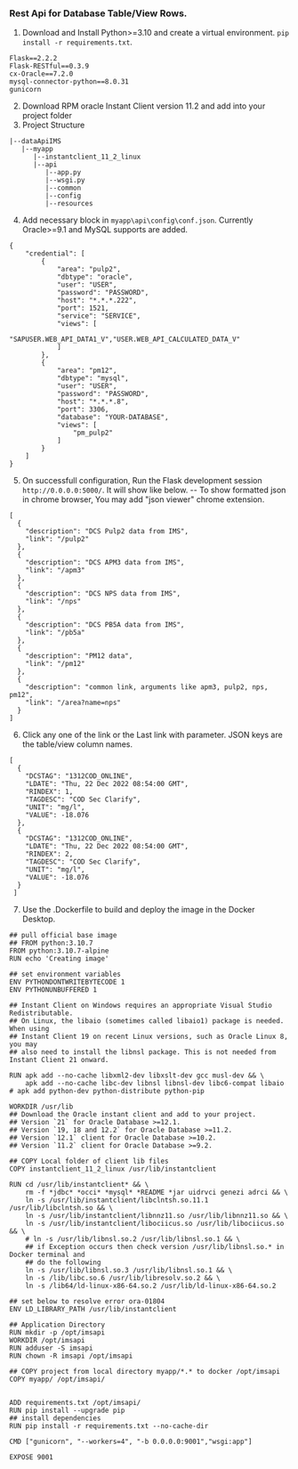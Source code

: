 ### Rest Api for Database Table/View Rows.
1. Download and Install Python>=3.10 and create a virtual environment. `pip install -r requirements.txt`.
```
Flask==2.2.2
Flask-RESTful==0.3.9
cx-Oracle==7.2.0
mysql-connector-python==8.0.31
gunicorn
```
2. Download RPM oracle Instant Client version 11.2 and add into your project folder
3. Project Structure
```
|--dataApiIMS
   |--myapp
      |--instantclient_11_2_linux
      |--api
         |--app.py
         |--wsgi.py
         |--common
         |--config
         |--resources
```

4. Add necessary block in `myapp\api\config\conf.json`. Currently Oracle>=9.1 and MySQL supports are added.

```
{
    "credential": [
        {
            "area": "pulp2",
            "dbtype": "oracle",
            "user": "USER",
            "password": "PASSWORD",
            "host": "*.*.*.222",
            "port": 1521,
            "service": "SERVICE",
            "views": [
                "SAPUSER.WEB_API_DATA1_V","USER.WEB_API_CALCULATED_DATA_V"
            ]
        },
        {
            "area": "pm12",
            "dbtype": "mysql",
            "user": "USER",
            "password": "PASSWORD",
            "host": "*.*.*.8",
            "port": 3306,
            "database": "YOUR-DATABASE",
            "views": [
                "pm_pulp2"
            ]
        }
    ]
}
```
5. On successfull configuration, Run the Flask development session `http://0.0.0.0:5000/`. It will show like below.
-- To show formatted json in chrome browser, You may add "json viewer" chrome extension.
```
[
  {
    "description": "DCS Pulp2 data from IMS",
    "link": "/pulp2"
  },
  {
    "description": "DCS APM3 data from IMS",
    "link": "/apm3"
  },
  {
    "description": "DCS NPS data from IMS",
    "link": "/nps"
  },
  {
    "description": "DCS PB5A data from IMS",
    "link": "/pb5a"
  },
  {
    "description": "PM12 data",
    "link": "/pm12"
  },
  {
    "description": "common link, arguments like apm3, pulp2, nps, pm12",
    "link": "/area?name=nps"
  }
]
```
6. Click any one of the link or the Last link with parameter. JSON keys are the table/view column names.
```
[
  {
    "DCSTAG": "1312COD_ONLINE",
    "LDATE": "Thu, 22 Dec 2022 08:54:00 GMT",
    "RINDEX": 1,
    "TAGDESC": "COD Sec Clarify",
    "UNIT": "mg/l",
    "VALUE": -18.076
  },
  {
    "DCSTAG": "1312COD_ONLINE",
    "LDATE": "Thu, 22 Dec 2022 08:54:00 GMT",
    "RINDEX": 2,
    "TAGDESC": "COD Sec Clarify",
    "UNIT": "mg/l",
    "VALUE": -18.076
  }
 ]
```
7. Use the .Dockerfile to build and deploy the image in the Docker Desktop.
```
## pull official base image
## FROM python:3.10.7
FROM python:3.10.7-alpine
RUN echo 'Creating image'

## set environment variables
ENV PYTHONDONTWRITEBYTECODE 1
ENV PYTHONUNBUFFERED 1

## Instant Client on Windows requires an appropriate Visual Studio Redistributable. 
## On Linux, the libaio (sometimes called libaio1) package is needed. When using 
## Instant Client 19 on recent Linux versions, such as Oracle Linux 8, you may 
## also need to install the libnsl package. This is not needed from Instant Client 21 onward.

RUN apk add --no-cache libxml2-dev libxslt-dev gcc musl-dev && \
    apk add --no-cache libc-dev libnsl libnsl-dev libc6-compat libaio
# apk add python-dev python-distribute python-pip

WORKDIR /usr/lib
## Download the Oracle instant client and add to your project.
## Version `21` for Oracle Database >=12.1. 
## Version `19, 18 and 12.2` for Oracle Database >=11.2. 
## Version `12.1` client for Oracle Database >=10.2. 
## Version `11.2` client for Oracle Database >=9.2.

## COPY Local folder of client lib files
COPY instantclient_11_2_linux /usr/lib/instantclient 

RUN cd /usr/lib/instantclient* && \
    rm -f *jdbc* *occi* *mysql* *README *jar uidrvci genezi adrci && \
    ln -s /usr/lib/instantclient/libclntsh.so.11.1 /usr/lib/libclntsh.so && \
    ln -s /usr/lib/instantclient/libnnz11.so /usr/lib/libnnz11.so && \    
    ln -s /usr/lib/instantclient/libociicus.so /usr/lib/libociicus.so && \    
    # ln -s /usr/lib/libnsl.so.2 /usr/lib/libnsl.so.1 && \
    ## if Exception occurs then check version /usr/lib/libnsl.so.* in Docker terminal and
    ## do the following 
    ln -s /usr/lib/libnsl.so.3 /usr/lib/libnsl.so.1 && \
    ln -s /lib/libc.so.6 /usr/lib/libresolv.so.2 && \
    ln -s /lib64/ld-linux-x86-64.so.2 /usr/lib/ld-linux-x86-64.so.2

## set below to resolve error ora-01804    
ENV LD_LIBRARY_PATH /usr/lib/instantclient

## Application Directory
RUN mkdir -p /opt/imsapi
WORKDIR /opt/imsapi
RUN adduser -S imsapi
RUN chown -R imsapi /opt/imsapi

## COPY project from local directory myapp/*.* to docker /opt/imsapi
COPY myapp/ /opt/imsapi/


ADD requirements.txt /opt/imsapi/
RUN pip install --upgrade pip
## install dependencies
RUN pip install -r requirements.txt --no-cache-dir

CMD ["gunicorn", "--workers=4", "-b 0.0.0.0:9001","wsgi:app"]

EXPOSE 9001
```
